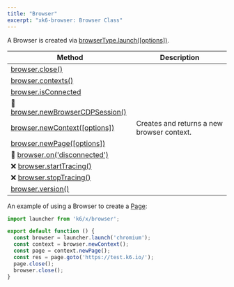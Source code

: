 ```yaml
---
title: "Browser"
excerpt: "xk6-browser: Browser Class"
---
```


<BrowserCompatibility/>

A Browser is created via [browserType.launch([options])](/javascript-api/xk6-browser/browsertype/#browsertype-launch-options).

| Method                                                                                                 | Description                                |
| ------------------------------------------------------------------------------------------------------ | ------------------------------------------ |
| [browser.close()](/javascript-api/xk6-browser/browser/browser-close)                                   |                                            |
| [browser.contexts()](/javascript-api/xk6-browser/browser/browser-contexts)                            |                                            |
| [browser.isConnected](/javascript-api/xk6-browser/browser/browser-isconnected)                         |                                            |
| 🚧 [browser.newBrowserCDPSession()](/javascript-api/xk6-browser/browser/browser-newbrowsercdpsession) |                                            |
| [browser.newContext([options])](/javascript-api/xk6-browser/browser/browser-newcontext/)               | Creates and returns a new browser context. |
| [browser.newPage([options])](/javascript-api/xk6-browser/browser/browser-newpage)                      |                                            |
| 🚧 [browser.on('disconnected')](/javascript-api/xk6-browser/browser/browser-on)                       |                                            |
| ❌ [browser.startTracing()](/javascript-api/xk6-browser/browser/browser-starttracing)                  |                                            |
| ❌ [browser.stopTracing()](/javascript-api/xk6-browser/browser/browser-stoptracing)                    |                                            |
| [browser.version()](/javascript-api/xk6-browser/browser/browser-version)                               |                                            |

An example of using a Browser to create a [Page](/javascript-api/xk6-browser/page):

```javascript
import launcher from 'k6/x/browser';

export default function () {
  const browser = launcher.launch('chromium');
  const context = browser.newContext();
  const page = context.newPage();
  const res = page.goto('https://test.k6.io/');
  page.close();
  browser.close();
}
```
